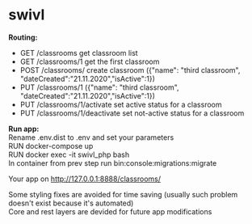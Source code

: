 # swivl

<b>Routing:</b><br> 
<ul>
  <li>GET /classrooms get classroom list</li>
  <li>GET /classrooms/1 get the first classroom</li>
  <li>POST /classrooms/ create classroom ({"name": "third classroom", "dateCreated":"21.11.2020","isActive":1})</li>
  <li>PUT /classrooms/1 ({"name": "third classroom", "dateCreated":"21.11.2020","isActive":1})</li>
  <li>PUT /classrooms/1/activate set active status for a classroom</li>
  <li>PUT /classrooms/1/deactivate set not-active status for a classroom</li>
</ul>

<b>Run app:</b><br>
Rename .env.dist to .env and set your parameters<br>
RUN docker-compose up<br>
RUN docker exec -it swivl_php bash<br>
In container from prev step run bin:console:migrations:migrate<br>

Your app on http://127.0.0.1:8888/classrooms/

Some styling fixes are avoided for time saving (usually such problem doesn't exist because it's automated) <br>
Core and rest layers are devided for future app modifications


